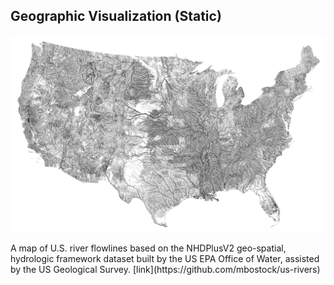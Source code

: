 ##  Geographic Visualization (Static)

![](resources/images/vis/68747470733a2f2f662e636c6f75642e6769746875622e636f6d2f6173736574732f3233303534312f3532323435332f35353639363964342d633033312d313165322d386338382d3034333533643639626235642e706e67.png) <!-- .element width="70%" -->

<p>
<span>
A map of U.S. river flowlines based on the NHDPlusV2 geo-spatial, hydrologic framework dataset built by the US EPA Office of Water, assisted by the US Geological Survey.
</span><!-- .element: class="caption" -->
[link](https://github.com/mbostock/us-rivers)<!-- .element: target="_blank" -->
</p><!-- .element: class="caption-wrapper" -->
